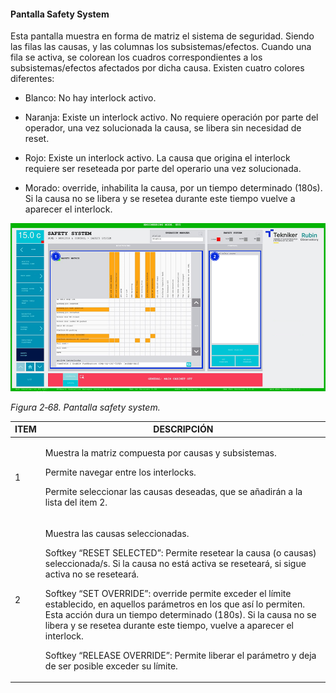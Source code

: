 #### Pantalla Safety System

Esta pantalla muestra en forma de matriz el sistema de seguridad. Siendo las filas las causas, y las columnas los
subsistemas/efectos. Cuando una fila se activa, se colorean los cuadros correspondientes a los subsistemas/efectos
afectados por dicha causa. Existen cuatro colores diferentes:

- Blanco: No hay interlock activo.

- Naranja: Existe un interlock activo. No requiere operación por parte del operador, una vez solucionada la causa, se
  libera sin necesidad de reset.

- Rojo: Existe un interlock activo. La causa que origina el interlock requiere ser reseteada por parte del operario
  una vez solucionada.

- Morado: override, inhabilita la causa, por un tiempo determinado (180s). Si la causa no se libera y se resetea
  durante este tiempo vuelve a aparecer el interlock.

![](../Resources/media/image84.png)

*Figura 2‑68. Pantalla safety system.*

<table>
<colgroup>
<col style="width: 13<col style="width: 86</colgroup>
<thead>
<tr class="header">
<th>ITEM</th>
<th>DESCRIPCIÓN</th>
</tr>
</thead>
<tbody>
<tr class="odd">
<td>1</td>
<td><p>Muestra la matriz compuesta por causas y subsistemas.</p>
<p>Permite navegar entre los interlocks.</p>
<p>Permite seleccionar las causas deseadas, que se añadirán a la lista del item 2.</p></td>
</tr>
<tr class="even">
<td>2</td>
<td><p>Muestra las causas seleccionadas.</p>
<p>Softkey “RESET SELECTED”: Permite resetear la causa (o causas) seleccionada/s. Si la causa no está activa se
reseteará, si sigue activa no se reseteará.</p>
<p>Softkey “SET OVERRIDE”: override permite exceder el límite establecido, en aquellos parámetros en los que así lo
permiten. Esta acción dura un tiempo determinado (180s). Si la causa no se libera y se resetea durante este tiempo,
vuelve a aparecer el interlock.</p>
<p>Softkey “RELEASE OVERRIDE”: Permite liberar el parámetro y deja de ser posible exceder su límite.</p></td>
</tr>
</tbody>
</table>
